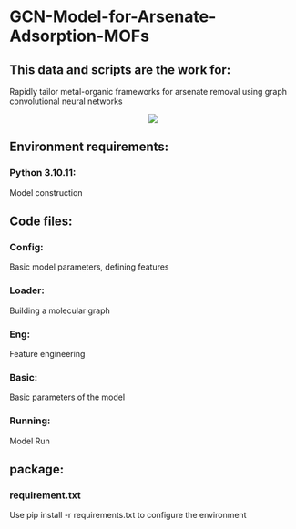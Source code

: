 # GCN-Model-for-Arsenate-Adsorption-MOFs

## This data and scripts are the work for:
Rapidly tailor metal-organic frameworks for arsenate removal using graph convolutional neural networks
<div align="center">
  <img src="https://github.com/lzhzzzzwill/GCN-Model-for-Arsenate-Adsorption-MOFs/blob/main/dataset/TOCG.png">
</div>

## Environment requirements:
### Python 3.10.11:
Model construction

## Code files:
### Config:
Basic model parameters, defining features
### Loader:
Building a molecular graph
### Eng:
Feature engineering
### Basic:
Basic parameters of the model
### Running:
Model Run

## package:
### requirement.txt
Use pip install -r requirements.txt to configure the environment 
